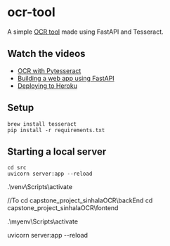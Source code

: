# ocr-tool
A simple [OCR tool](https://fastapi-ocr-1.herokuapp.com) made using FastAPI and Tesseract.

## Watch the videos
- [OCR with Pytesseract](https://www.youtube.com/watch?v=L7nGuOCP8GI)
- [Building a web app using FastAPI](https://youtu.be/JC5q22g3yQM)
- [Deploying to Heroku](https://www.youtube.com/watch?v=Lghw-Uuk86Q)

## Setup
```
brew install tesseract
pip install -r requirements.txt
```

## Starting a local server
```
cd src
uvicorn server:app --reload
```
.\venv\Scripts\activate


//To 
cd capstone_project_sinhalaOCR\backEnd
cd capstone_project_sinhalaOCR\fontend

.\myenv\Scripts\activate


uvicorn server:app --reload
